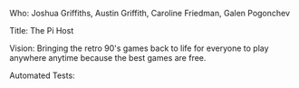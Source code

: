 Who: Joshua Griffiths, Austin Griffith, Caroline Friedman, Galen Pogonchev

Title: The Pi Host

Vision: Bringing the retro 90's games back to life for everyone to play anywhere anytime because the best games are free.

Automated Tests:

